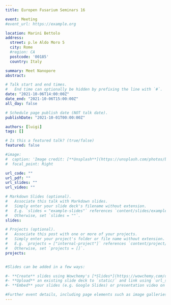 ```yaml
---
title: Europen Fusarium Seminars 16

event: Meeting
#event_url: https://example.org

location: Marini Bettolo 
address:
  street: p.le Aldo Moro 5
  city: Rome
  #region: CA
  postcode: '00185'
  country: Italy

summary: Meet Nanopore
abstract: 

# Talk start and end times.
#   End time can optionally be hidden by prefixing the line with `#`.
date: "2021-10-06T14:00:00Z"
date_end: "2021-10-06T15:00:00Z"
all_day: false

# Schedule page publish date (NOT talk date).
publishDate: "2021-10-01T00:00:00Z"

authors: [luigi]
tags: []

# Is this a featured talk? (true/false)
featured: false

#image:
#  caption: 'Image credit: [**Unsplash**](https://unsplash.com/photos/bzdhc5b3Bxs)'
#  focal_point: Right

url_code: ""
url_pdf: ""
url_slides: ""
url_video: ""

# Markdown Slides (optional).
#   Associate this talk with Markdown slides.
#   Simply enter your slide deck's filename without extension.
#   E.g. `slides = "example-slides"` references `content/slides/example-slides.md`.
#   Otherwise, set `slides = ""`.
slides:

# Projects (optional).
#   Associate this post with one or more of your projects.
#   Simply enter your project's folder or file name without extension.
#   E.g. `projects = ["internal-project"]` references `content/project/deep-learning/index.md`.
#   Otherwise, set `projects = []`.
projects:


#Slides can be added in a few ways:

#- **Create** slides using Wowchemy's [*Slides*](https://wowchemy.com/docs/managing-content/#create-slides) feature and link using `slides` parameter in the front matter of the talk file
#- **Upload** an existing slide deck to `static/` and link using `url_slides` parameter in the front matter of the talk file
#- **Embed** your slides (e.g. Google Slides) or presentation video on this page using [shortcodes](https://wowchemy.com/docs/writing-markdown-latex/).

#Further event details, including page elements such as image galleries, can be added to the body of this page.
---
```

